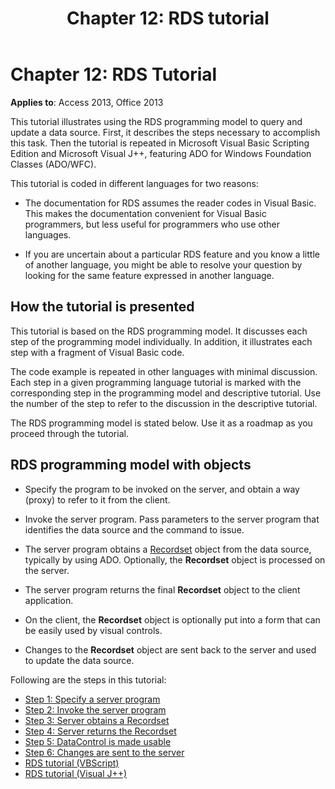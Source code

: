﻿---
title: 'Chapter 12: RDS tutorial'
TOCTitle: 'Chapter 12: RDS tutorial'
ms:assetid: fa44a5e8-e4df-dfdd-d7a1-a870ec3cabdd
ms:mtpsurl: https://msdn.microsoft.com/library/JJ250277(v=office.15)
ms:contentKeyID: 48548837
ms.date: 09/18/2015
mtps_version: v=office.15
---

# Chapter 12: RDS Tutorial


**Applies to**: Access 2013, Office 2013

This tutorial illustrates using the RDS programming model to query and update a data source. First, it describes the steps necessary to accomplish this task. Then the tutorial is repeated in Microsoft Visual Basic Scripting Edition and Microsoft Visual J++, featuring ADO for Windows Foundation Classes (ADO/WFC).

This tutorial is coded in different languages for two reasons:

- The documentation for RDS assumes the reader codes in Visual Basic. This makes the documentation convenient for Visual Basic programmers, but less useful for programmers who use other languages.

- If you are uncertain about a particular RDS feature and you know a little of another language, you might be able to resolve your question by looking for the same feature expressed in another language.

## How the tutorial is presented

This tutorial is based on the RDS programming model. It discusses each step of the programming model individually. In addition, it illustrates each step with a fragment of Visual Basic code.

The code example is repeated in other languages with minimal discussion. Each step in a given programming language tutorial is marked with the corresponding step in the programming model and descriptive tutorial. Use the number of the step to refer to the discussion in the descriptive tutorial.

The RDS programming model is stated below. Use it as a roadmap as you proceed through the tutorial.

## RDS programming model with objects

- Specify the program to be invoked on the server, and obtain a way (proxy) to refer to it from the client.

- Invoke the server program. Pass parameters to the server program that identifies the data source and the command to issue.

- The server program obtains a [Recordset](recordset-object-ado.md) object from the data source, typically by using ADO. Optionally, the **Recordset** object is processed on the server.

- The server program returns the final **Recordset** object to the client application.

- On the client, the **Recordset** object is optionally put into a form that can be easily used by visual controls.

- Changes to the **Recordset** object are sent back to the server and used to update the data source.

Following are the steps in this tutorial:

- [Step 1: Specify a server program](step-1-specify-a-server-program-rds-tutorial.md)
- [Step 2: Invoke the server program](step-2-invoke-the-server-program-rds-tutorial.md)
- [Step 3: Server obtains a Recordset](step-3-server-obtains-a-recordset-rds-tutorial.md)
- [Step 4: Server returns the Recordset](step-4-server-returns-the-recordset-rds-tutorial.md)
- [Step 5: DataControl is made usable](step-5-datacontrol-is-made-usable-rds-tutorial.md)
- [Step 6: Changes are sent to the server](step-6-changes-are-sent-to-the-server-rds-tutorial.md)
- [RDS tutorial (VBScript)](rds-tutorial-vbscript.md)
- [RDS tutorial (Visual J++)](rds-tutorial-visual-j.md)